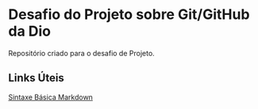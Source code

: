# Desafio do Projeto sobre Git/GitHub da Dio
Repositório criado para o desafio de Projeto.

## Links Úteis
[Sintaxe Básica Markdown](https://www.markdownguide.org/basic-syntax/)
